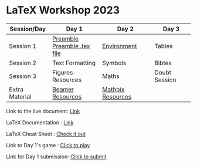 

# LaTeX Workshop 2023

| Session/Day | Day 1 | Day 2 | Day 3 |
|-------------|------|-------|-------|
| Session 1   | <a href="https://drive.google.com/file/d/1rdOPY9KTQPY1oJ0QRyyZgZPfFdfrVytK/view?usp=share_link">Preamble <br> Preamble .tex file | <a href="https://drive.google.com/drive/folders/1SZW-nSzgu2V4ByM41gTKU634QAsOlctW?usp=share_link"> Environment <br>  |  Tables|
| Session 2   | Text Formatting | Symbols | Bibtex |
| Session 3   |  Figures Resources | Maths |  Doubt Session   |
| Extra Material | <a href = "https://www.overleaf.com/learn/latex/Beamer"> Beamer Resources</a> | <a href = "https://mathpix.com/docs/snip/overview">Mathpix Resources</a>

Link to the live document: <a href ="https://www.overleaf.com/read/snvnrwmyzpfj"> Link </a>

LaTeX Documentation : <a href = "https://www.overleaf.com/learn"> Link </a> 

LaTeX Cheat Sheet : <a href = "https://drive.google.com/file/d/1XkIUabiu3OJ_O2L4R0nsIOny0aG6fDmn/view?usp=sharing"> Check it out </a>

Link to Day 1's game : <a href = "https://drive.google.com/file/d/1vdXQ7VYWvFBJ-RJWUXKI3sU99-10I1Xx/view"> Click to play </a>

Link for Day 1 submission: <a href = "https://forms.gle/FtLQbtfdQNjwtpfi9"> Click to submit </a>
  
